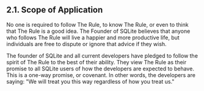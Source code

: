 ## 2\.1\. Scope of Application



No one is required to follow The Rule, to know The Rule, or even
to think that The Rule is a good idea. The Founder of SQLite believes
that anyone who follows The Rule will live a happier and more productive 
life, but individuals are free to dispute or ignore that advice if
they wish.




The founder of SQLite and all
current developers have pledged to follow the spirit of The Rule
to the best of their ability. They
view The Rule as their promise to all SQLite users of how the developers
are expected to behave.
This is a one\-way promise, or covenant.
In other words, the developers are saying: "We will treat you this
way regardless of how you treat us."




